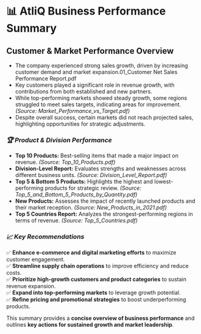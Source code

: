 # 📊 AtliQ Business Performance Summary

## **Customer & Market Performance Overview**

- The company experienced strong sales growth, driven by increasing customer demand and market expansion.01_Customer Net Sales Performance Report.pdf
- Key customers played a significant role in revenue growth, with contributions from both established and new partners.
- While top-performing markets showed steady growth, some regions struggled to meet sales targets, indicating areas for improvement. *(Source: Market_Performance_vs_Target.pdf)*
- Despite overall success, certain markets did not reach projected sales, highlighting opportunities for strategic adjustments.

### *🏆 Product & Division Performance*

- **Top 10 Products:** Best-selling items that made a major impact on revenue. *(Source: Top_10_Products.pdf)*
- **Division-Level Report:** Evaluates strengths and weaknesses across different business units. *(Source: Division_Level_Report.pdf)*
- **Top 5 & Bottom 5 Products:** Highlights the highest and lowest-performing products for strategic review. *(Source: Top_5_and_Bottom_5_Products_by_Quantity.pdf)*
- **New Products:** Assesses the impact of recently launched products and their market reception. *(Source: New_Products_in_2021.pdf)*
- **Top 5 Countries Report:** Analyzes the strongest-performing regions in terms of revenue. *(Source: Top_5_Countries.pdf)*

### *📈 Key Recommendations*

✅ **Enhance e-commerce and digital marketing efforts** to maximize customer engagement.  
✅ **Streamline supply chain operations** to improve efficiency and reduce costs.  
✅ **Prioritize high-growth customers and product categories** to sustain revenue expansion.  
✅ **Expand into top-performing markets** to leverage growth potential.  
✅ **Refine pricing and promotional strategies** to boost underperforming products.  

This summary provides a **concise overview of business performance** and outlines **key actions for sustained growth and market leadership**.
